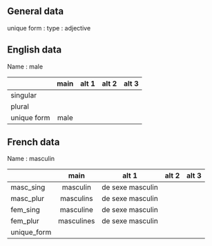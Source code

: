 ## General data

unique form :
type : adjective

## English data

Name : male

|             | main | alt 1 | alt 2 | alt 3 |
| :---------- | :--: | :---: | :---: | ----- |
| singular    |      |       |       |       |
| plural      |      |       |       |       |
| unique form | male |       |       |       |

## French data

Name : masculin

|             |    main    |      alt 1       | alt 2 | alt 3 |
| :---------- | :--------: | :--------------: | :---: | :---: |
| masc_sing   |  masculin  | de sexe masculin |       |       |
| masc_plur   | masculins  | de sexe masculin |       |       |
| fem_sing    | masculine  | de sexe masculin |       |       |
| fem_plur    | masculines | de sexe masculin |       |       |
| unique_form |            |                  |       |       |



